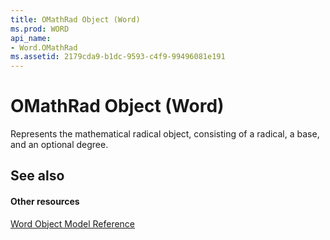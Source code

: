 ```yaml
---
title: OMathRad Object (Word)
ms.prod: WORD
api_name:
- Word.OMathRad
ms.assetid: 2179cda9-b1dc-9593-c4f9-99496081e191
---
```



# OMathRad Object (Word)

Represents the mathematical radical object, consisting of a radical, a base, and an optional degree.


## See also


#### Other resources


[Word Object Model Reference](http://msdn.microsoft.com/library/object-model-word-vba-reference%28Office.15%29.aspx)


